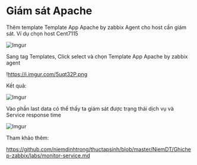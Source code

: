 # Giám sát Apache

Thêm template Template App Apache by zabbix Agent cho host cần giám sát. Ví dụ chọn host Cent7115

![Imgur](https://i.imgur.com/u82m6Bk.png)

Sang tag Templates, Click select và chọn Template App Apache by zabbix agent

!https://i.imgur.com/5uqt32P.png

Kết quả:

![Imgur](https://i.imgur.com/IKuc1kR.png)

Vào phần last data có thể thấy ta giám sát được trạng thái dịch vụ và Service response time

![Imgur](https://i.imgur.com/aDxy6UR.png)

Tham khảo thêm:

https://github.com/niemdinhtrong/thuctapsinh/blob/master/NiemDT/Ghichep-zabbix/labs/monitor-service.md